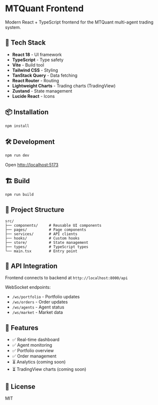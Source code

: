 # MTQuant Frontend

Modern React + TypeScript frontend for the MTQuant multi-agent trading system.

## 🚀 Tech Stack

- **React 18** - UI framework
- **TypeScript** - Type safety
- **Vite** - Build tool
- **Tailwind CSS** - Styling
- **TanStack Query** - Data fetching
- **React Router** - Routing
- **Lightweight Charts** - Trading charts (TradingView)
- **Zustand** - State management
- **Lucide React** - Icons

## 📦 Installation

```bash
npm install
```

## 🛠️ Development

```bash
npm run dev
```

Open [http://localhost:5173](http://localhost:5173)

## 🏗️ Build

```bash
npm run build
```

## 📁 Project Structure

```
src/
├── components/     # Reusable UI components
├── pages/          # Page components
├── services/       # API clients
├── hooks/          # Custom hooks
├── store/          # State management
├── types/          # TypeScript types
└── main.tsx        # Entry point
```

## 🔌 API Integration

Frontend connects to backend at `http://localhost:8000/api`

WebSocket endpoints:
- `/ws/portfolio` - Portfolio updates
- `/ws/orders` - Order updates
- `/ws/agents` - Agent status
- `/ws/market` - Market data

## 🎨 Features

- ✅ Real-time dashboard
- ✅ Agent monitoring
- ✅ Portfolio overview
- ✅ Order management
- ⏳ Analytics (coming soon)
- ⏳ TradingView charts (coming soon)

## 📝 License

MIT


